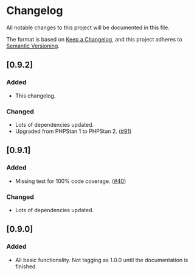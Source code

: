 # Changelog

All notable changes to this project will be documented in this file.

The format is based on [Keep a Changelog](https://keepachangelog.com/en/1.1.0/),
and this project adheres to
[Semantic Versioning](https://semver.org/spec/v2.0.0.html).

## [0.9.2]

### Added

- This changelog.

### Changed

- Lots of dependencies updated.
- Upgraded from PHPStan 1 to PHPStan 2. ([#91](https://github.com/omnicolor/slack/pull/91))

## [0.9.1]

### Added

- Missing test for 100% code coverage. ([#40](https://github.com/omnicolor/slack/pull/40))

### Changed

- Lots of dependencies updated.

## [0.9.0]

### Added

- All basic functionality. Not tagging as 1.0.0 until the documentation is
  finished.
